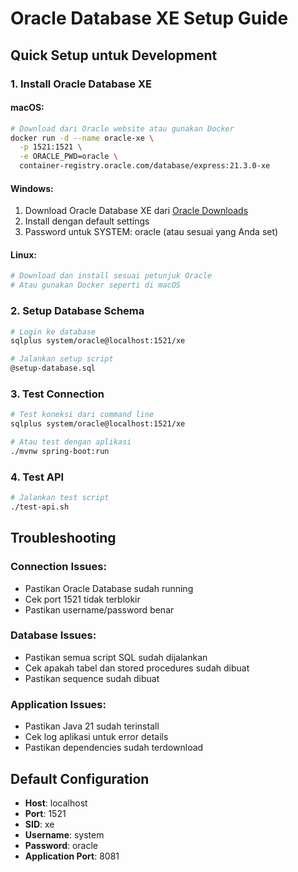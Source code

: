 # Oracle Database XE Setup Guide

## Quick Setup untuk Development

### 1. Install Oracle Database XE

#### macOS:
```bash
# Download dari Oracle website atau gunakan Docker
docker run -d --name oracle-xe \
  -p 1521:1521 \
  -e ORACLE_PWD=oracle \
  container-registry.oracle.com/database/express:21.3.0-xe
```

#### Windows:
1. Download Oracle Database XE dari [Oracle Downloads](https://www.oracle.com/database/technologies/xe-downloads.html)
2. Install dengan default settings
3. Password untuk SYSTEM: oracle (atau sesuai yang Anda set)

#### Linux:
```bash
# Download dan install sesuai petunjuk Oracle
# Atau gunakan Docker seperti di macOS
```

### 2. Setup Database Schema

```bash
# Login ke database
sqlplus system/oracle@localhost:1521/xe

# Jalankan setup script
@setup-database.sql
```

### 3. Test Connection

```bash
# Test koneksi dari command line
sqlplus system/oracle@localhost:1521/xe

# Atau test dengan aplikasi
./mvnw spring-boot:run
```

### 4. Test API

```bash
# Jalankan test script
./test-api.sh
```

## Troubleshooting

### Connection Issues:
- Pastikan Oracle Database sudah running
- Cek port 1521 tidak terblokir
- Pastikan username/password benar

### Database Issues:
- Pastikan semua script SQL sudah dijalankan
- Cek apakah tabel dan stored procedures sudah dibuat
- Pastikan sequence sudah dibuat

### Application Issues:
- Pastikan Java 21 sudah terinstall
- Cek log aplikasi untuk error details
- Pastikan dependencies sudah terdownload

## Default Configuration

- **Host**: localhost
- **Port**: 1521
- **SID**: xe
- **Username**: system
- **Password**: oracle
- **Application Port**: 8081
